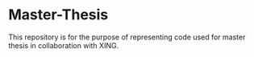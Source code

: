 # Master-Thesis
This repository is for the purpose of representing code used for master thesis in collaboration with XING.
